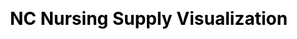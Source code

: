 ---
title: NC Nursing Supply Visualization
javascript: [public/build/bundle.js]
css: [public/css/model.css, public/build/bundle.css]
app: true
es6: true
---